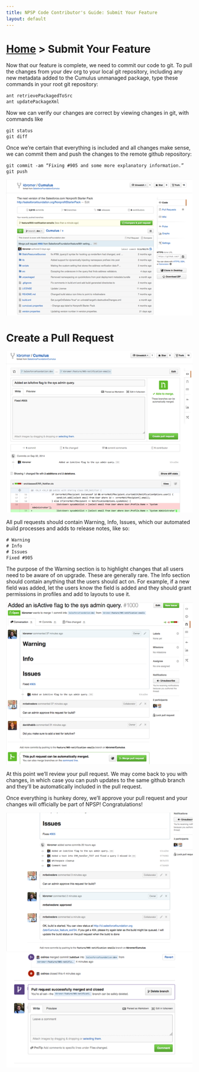 ```yaml
---
title: NPSP Code Contributor's Guide: Submit Your Feature
layout: default
---
```

# [Home](http://developer.salesforcefoundation.org/Cumulus/Contributor/) > Submit Your Feature

Now that our feature is complete, we need to commit our code to git. To pull the changes from your dev org to your local git repository, including any new metadata added to the Cumulus unmanaged package, type these commands in your root git repository:

~~~
ant retrievePackagedToSrc
ant updatePackageXml
~~~

Now we can verify our changes are correct by viewing changes in git, with commands like

~~~
git status
git diff
~~~

Once we’re certain that everything is included and all changes make sense, we can commit them and push the changes to the remote github repository:

~~~
git commit -am “Fixing #905 and some more explanatory information.”
git push
~~~

![github feature commit](img/github-feature-commit.png)

# Create a Pull Request

![creating a pull request in github](img/github-creating-pull-request.png)

All pull requests should contain Warning, Info, Issues, which our automated build processes and adds to release notes, like so:

~~~
# Warning
# Info
# Issues
Fixed #905
~~~

The purpose of the Warning section is to highlight changes that all users need to be aware of on upgrade.  These are generally rare.  The Info section should contain anything that the users should act on.  For example, if a new field was added, let the users know the field is added and they should grant permissions in profiles and add to layouts to use it.

![github active pull request](img/github-active-pull-req.png)

At this point we’ll review your pull request. We may come back to you with changes, in which case you can push updates to the same github branch and they’ll be automatically included in the pull request.

Once everything is hunkey dorey, we’ll approve your pull request and your changes will officially be part of NPSP! Congratulations!

![github approve pull request](img/github-approve-pull-req.png)
![github pull request merged](img/github-pull-req-merged.png)
